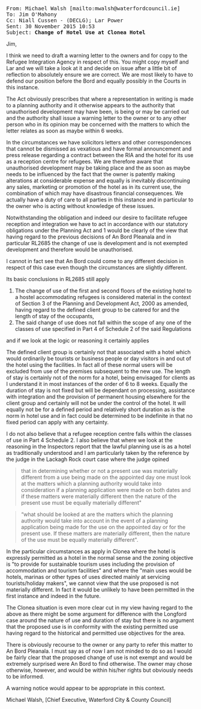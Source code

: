 <pre><tt>From: Michael Walsh [mailto:mwalsh@waterfordcouncil.ie]
To: Jim O'Mahony
Cc: Niall Cussen - (DECLG); Lar Power
Sent: 30 November 2015 10:53
Subject: <b>Change of Hotel Use at Clonea Hotel</b></tt></pre>

Jim,

I think we need to draft a warning letter to the owners and for copy to the Refugee Integration Agency in respect of this. You might copy myself and Lar and we will take a look at it and decide on issue after a little bit of reflection to absolutely ensure we are correct. We are most likely to have to defend our position before the Bord and equally possibly in the Courts in this instance. 

The Act obviously prescribes that  where a representation in writing is made to a planning authority and it otherwise appears to the authority that unauthorised development may have been, is being or may be carried out and the authority shall issue a warning letter to the owner or to any other person who in its opinion may be concerned with the matters to which the letter relates as soon as maybe within 6 weeks.

In the circumstances we have solicitors letters and other correspondences that cannot be dismissed as vexatious and have formal announcement and press release regarding a contract between the RIA and the hotel for its use as a reception centre for refugees. We are therefore aware that unauthorised development may be taking place and the as soon as maybe needs to be influenced by the fact that the owner is patently making alterations at considerable expense and equally is inevitably discontinuing any sales, marketing or promotion of the hotel as in its current use, the combination of which may have disastrous financial consequences. We actually have a duty of care to all parties in this instance and in particular to the owner who is acting without knowledge of these issues.

Notwithstanding the obligation and indeed our desire to facilitate refugee reception and integration we have to act in accordance with our statutory obligations under the Planning Act and 1 would be clearly of the view that having regard to the previous decisions of An Bord Pleanala and in particular RL2685 the change of use is development and is not exempted development and therefore would be unauthorised. 

I cannot in fact see that An Bord could come to any different decision in respect of this case even though the circumstances are slightly different.

Its basic conclusions in RL2685 still apply

1.  The change of use of the first and second floors of the existing hotel to a
hostel accommodating refugees is considered material in the context of
Section 3 of the Planning and Development Act, 2000 as amended, having
regard to the defined client group to be catered for and the length of stay of
the occupants,
2.  The said change of use does not fall within the scope of any one of the
classes of use specified in Part 4 of Schedule 2 of the said Regulations

and if we look at the logic or reasoning it certainly applies

The defined client group is certainly not that associated with a hotel which would ordinarily be tourists or business people or day visitors in and out of the hotel using the facilities. In fact all of these normal users will be excluded from use of the premises subsequent to the new use. The length of stay is certainly not of the norm for a hotel, being envisaged for clients as I understand it in most instances of the order of 6 to 8 weeks. Equally the duration of stay is not fixed but will be dependant on processing, assistance with integration and the provision of permanent housing elsewhere for the client group and certainly will not be under the control of the hotel. It will equally not be for a defined period and relatively short duration as is the norm in hotel use and in fact could be determined to be indefinite in that no fixed period can apply with any certainty.

I do not also believe that a refugee reception centre falls within the classes of use in Part 4 Schedule 2. I also believe that where we look at the reasoning in the Inspectors report that the lawful planning use is as a hotel as traditionally understood and I am particularly taken by the reference by the judge in the Lackagh Rock court case where the judge opined

> that in determining whether or not a present use was materially different from
> a use being made on the appointed day one must look at the matters which a
> planning authority would take into consideration if a planning application were
> made on both dates and if these matters were materially different then the
> nature of the present use must be equally materially different"

> “what should be looked at are the matters which the planning authority would
> take into account in the event of a planning application being made for the
> use on the appointed day or for the present use. If these matters are
> materially different, then the nature of the use must be equally materially
> different".

In the particular circumstances as apply in Clonea where the hotel is expressly permitted as a hotel in the normal sense and the zoning objective is "to provide for sustainable tourism uses including the provision of accommodation and tourism facilities" and where the "main uses would be hotels, marinas or other types of uses directed mainly at servicing tourists/holiday makers", we cannot view that the use proposed is not materially different. In fact it would be unlikely to have been permitted in the first instance and indeed in the future.

The Clonea situation is even more clear cut in my view having regard to the above as there might be some argument for difference with the Longford case around the nature of use and duration of stay but there is no argument that the proposed use is in conformity with the existing permitted use having regard to the historical and permitted use objectives for the area.

There is obviously recourse to the owner or any party to refer this matter to An Bord Pleanala. I must say as of now I am not minded to do so as I would be fairly clear that the proposed change of use is not exempt and would be extremely surprised were An Bord to find otherwise. The owner may chose otherwise, however, and would be within his/her rights but obviously needs to be informed. 

A warning notice would appear to be appropriate in this context.

Michael Walsh, [Chief Executive, Waterford City & County Council] 